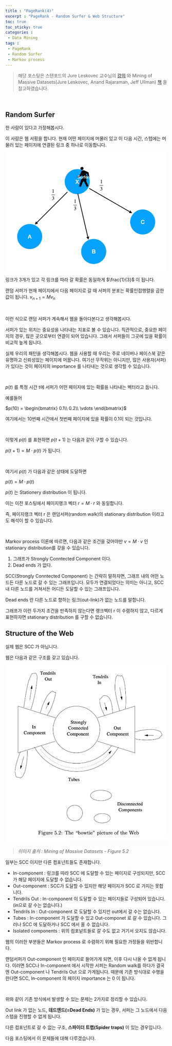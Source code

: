 ```yaml
---
title : "PageRank(4)"
excerpt : "PageRank - Random Surfer & Web Structure"
toc: true
toc_sticky: true
categories :	
 - Data Mining
tags :
 - PageRank
 - Random Surfer
 - Markov process
---
```


> 해당 포스팅은 스탠포드의 Jure Leskovec 교수님의 [강의](https://www.youtube.com/playlist?list=PLLssT5z_DsK9JDLcT8T62VtzwyW9LNepV&app=desktop) 와 Mining of Massive Datasets(Jure Leskovec, Anand Rajaraman, Jeff Ullman) [책](http://www.mmds.org/) 을 참고하였습니다.

<br/>

## Random Surfer

한 사람이 있다고 가정해봅시다.

이 사람은 웹 서핑을 합니다. 현재 어떤 페이지에 머물러 있고 이 다음 시간, 스텝에는 머물러 있는 페이지에 연결된 링크 중 하나로 이동합니다. 

![Random surfer](/assets/img/DM/d008/00.png)

링크가 3개가 있고 각 링크를 따라 갈 확률은 동일하게 $\frac{1}{3}$ 이 됩니다. 

랜덤 서퍼가 현재 페이지에서 다음 페이지로 갈 때 서퍼의 분포는 확률인접행렬을 곱한 값이 됩니다. $v_{n+1} = Mv_n$  

<br/>

이런 식으로 랜덤 서퍼가 계속해서 웹을 돌아다본다고 생각해봅시다. 

서퍼가 있는 위치는 중요성을 나타내는 지표로 볼 수 있습니다. 직관적으로, 중요한 페이지의 경우, 많은 곳으로부터 연결이 되어 있습니다. 그래서 서퍼들이 그곳에 있을 확률이 비교적 높게 됩니다. 

실제 우리의 패턴을 생각해봅시다. 웹을 사용할 때 우리는 주로 네이버나 페이스북 같은 유명하고 신뢰성있는 페이지에 머뭅니다. 여기선 무작위는 아니지만, 많은 사용자(서퍼)가 있다는 것이 페이지의 importance 를 나타내는 것으로 생각할 수 있습니다.      

<br/>

$p(t)$ 를 특정 시간 t에 서퍼가 어떤 페이지에 있는 확률을 나타내는 벡터라고 둡니다.

예를들어 

$p(10) = \begin{bmatrix} 0.1\\ 0.2\\ \vdots \end{bmatrix}$

여기에서는 10번째 시간에서 첫번째 페이지에 있을 확률이 0.1이 되는 것입니다.    

<br/>

이렇게 $p(t)$ 를 표현하면 $p(t+1)$  는 다음과 같이 구할 수 있습니다. 

$p(t+1) = M \cdot p(t)$ 가 됩니다. 

<br/>

여기서 $p(t)$ 가 다음과 같은 상태에 도달하면

$p(t) = M \cdot p(t)$

$p(t)$ 는 Stationery distribution 이 됩니다.

이는 이전 포스팅에서 페이지랭크 벡터 $r = M \cdot r$ 와 동일합니다.

즉, 페이지랭크 벡터 r 은 랜덤서퍼(random walk)의 stationary distribution 이라고도 해석이 할 수 있습니다.

<br/>

Markov process 이론에 따르면, 다음과 같은 조건을 갖어야만 $v= M\cdot v$ 인 stationary distribution를 갖을 수 있습니다. 

1. 그래프가 Strongly Conntected Component 이다. 
2. Dead ends 가 없다.

SCC(Strongly Conntected Component) 는 간략히 말하자면, 그래프 내의 어떤 노드든 다른 노드로 갈 수 있는 그래프입니다. 모두가 연결되었다는 의미는 아니고, SCC 내 다른 노드를 거쳐서든 어디든 도달할 수 있는 그래프입니다.

Dead ends 란 다른 노드로 향하는 링크(out-link)가 없는 노드를 말합니다. 

그래프가 이런 두가지 조건을 만족하지 않는다면 랭크벡터 r 이 수렴하지 않고, 다르게 표현하자면 stationary distribution 를 구할 수 없습니다.



## Structure of the Web

실제 웹은 SCC 가 아닙니다.

웹은 다음과 같은 구조를 갖고 있습니다.

![Web Structure](/assets/img/DM/d008/01.png)

> *이미지 출처 : Mining of Massive Datasets - Figure 5.2*

일부는 SCC  이지만 다른 컴포넌트들도 존재합니다.

- In-component : 링크를 따라 SCC 에 도달할 수 있는 페이지로 구성되지만, SCC가 해당 페이지에 도달할 수 없습니다. 
- Out-component : SCC가 도달할 수 있지만 해당 페이지가 SCC 로 가지는 못합니다.
- Tendrils Out : In-component 이 도달할 수 있는 페이지들로 구성되어 있습니다.(in으로 갈 수는 없습니다.)
- Tendrils In : Out-component 로 도달할 수 있지만 out에서 갈 수는 없습니다.   
- Tubes : In-component 가 도달할 수 있고 Out-componet 로 갈 수 있습니다. 그러나 SCC 에 도달하거나 SCC 에서 올 수 없습니다.
- Isolated components : 위의 컴포넡트들로 갈 수도 없고 거기서 오지도 않습니다. 

웹의 이러한 부분들은 Markov process 로 수렴하기 위해 필요한 가정들을 위반합니다. 

랜덤서퍼가 Out-component 인 페이지로 들어가게 되면, 이후 다시 나올 수 없게 됩니다. 이러면 SCC나 In-component 에서 시작한 서퍼는 Random walk를 하다가 결국엔 Out-component 나 Tendrils Out 으로 가게됩니다. 때문에 기존 방식대로 수행을 한다면 SCC, In-component 의 페이지 importance 는 0 이 됩니다. 

<br/>

위와 같이 기존 방식에서 발생할 수 있는 문제는 2가지로 정리할 수 있습니다.

Out link 가 없는 노드, **데드엔드(=Dead Ends)** 가 있는 경우, 서퍼는 그 노드에서 다음 스텝을 진행할 수 없게 됩니다. 

다른 컴포넌트로 갈 수 없는 구조, **스파이더 트랩(Spider traps)** 이 있는 경우입니다. 

다음 포스팅에서 이 문제들에 대해 다루겠습니다.